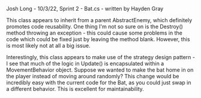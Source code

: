 Josh Long - 10/3/22, Sprint 2 - 
Bat.cs - written by Hayden Gray

This class appears to inherit from a parent AbstractEnemy, which definitely promotes code reusability. One thing I'm not so sure on is the Destroy() method throwing an exception - this could cause some problems in the code which could be fixed just by leaving the method blank. However, this is most likely not at all a big issue. 

Interestingly, this class appears to make use of the strategy design pattern - I see that much of the logic in Update() is encapsulated within a MovementBehavior object. Suppose we wanted to make the bat home in on the player instead of moving around randomly? This change would be incredibly easy with the current code for the Bat, as you could just swap in a different behavior. This is excellent for maintainability.

